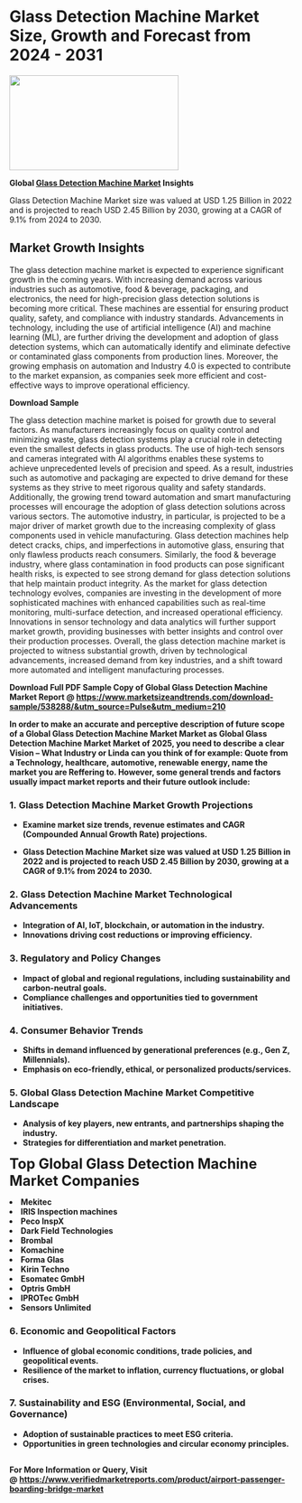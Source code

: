 <H1>Glass Detection Machine Market Size, Growth and Forecast from 2024 - 2031</H1><img class="aligncenter size-medium wp-image-584254" src="https://thirdeyenews.in/wp-content/uploads/2024/09/Global-Market-Research-300x168.jpeg" alt="" width="300" height="168" /><p><strong>Global&nbsp;<a href="https://www.marketsizeandtrends.com/download-sample/538288/&amp;utm_source=Pulse&amp;utm_medium=210">Glass Detection Machine Market</a> Insights</strong></p><p>Glass Detection Machine Market size was valued at USD 1.25 Billion in 2022 and is projected to reach USD 2.45 Billion by 2030, growing at a CAGR of 9.1% from 2024 to 2030.</p><p><h2>Market Growth Insights</h2> <p>The glass detection machine market is expected to experience significant growth in the coming years. With increasing demand across various industries such as automotive, food & beverage, packaging, and electronics, the need for high-precision glass detection solutions is becoming more critical. These machines are essential for ensuring product quality, safety, and compliance with industry standards. Advancements in technology, including the use of artificial intelligence (AI) and machine learning (ML), are further driving the development and adoption of glass detection systems, which can automatically identify and eliminate defective or contaminated glass components from production lines. Moreover, the growing emphasis on automation and Industry 4.0 is expected to contribute to the market expansion, as companies seek more efficient and cost-effective ways to improve operational efficiency.</p> <p><strong>Download Sample</strong></p> <p>The glass detection machine market is poised for growth due to several factors. As manufacturers increasingly focus on quality control and minimizing waste, glass detection systems play a crucial role in detecting even the smallest defects in glass products. The use of high-tech sensors and cameras integrated with AI algorithms enables these systems to achieve unprecedented levels of precision and speed. As a result, industries such as automotive and packaging are expected to drive demand for these systems as they strive to meet rigorous quality and safety standards. Additionally, the growing trend toward automation and smart manufacturing processes will encourage the adoption of glass detection solutions across various sectors. The automotive industry, in particular, is projected to be a major driver of market growth due to the increasing complexity of glass components used in vehicle manufacturing. Glass detection machines help detect cracks, chips, and imperfections in automotive glass, ensuring that only flawless products reach consumers. Similarly, the food & beverage industry, where glass contamination in food products can pose significant health risks, is expected to see strong demand for glass detection solutions that help maintain product integrity. As the market for glass detection technology evolves, companies are investing in the development of more sophisticated machines with enhanced capabilities such as real-time monitoring, multi-surface detection, and increased operational efficiency. Innovations in sensor technology and data analytics will further support market growth, providing businesses with better insights and control over their production processes. Overall, the glass detection machine market is projected to witness substantial growth, driven by technological advancements, increased demand from key industries, and a shift toward more automated and intelligent manufacturing processes.</p> <p><strong></p><p><span class=""><strong>Download Full PDF Sample Copy of Global Glass Detection Machine Market Report</strong> @ <a href="https://www.marketsizeandtrends.com/download-sample/538288/&amp;utm_source=Pulse&amp;utm_medium=210" target="_blank">https://www.marketsizeandtrends.com/download-sample/538288/&amp;utm_source=Pulse&amp;utm_medium=210</a></span></p><p>In order to make an accurate and perceptive description of future scope of a Global&nbsp;Glass Detection Machine Market Market as Global&nbsp;Glass Detection Machine Market Market of 2025, you need to describe a clear Vision &ndash; What Industry or Linda can you think of for example: Quote from a Technology, healthcare, automotive, renewable energy, name the market you are Reffering to. However, some general trends and factors usually impact market reports and their future outlook include:</p><h3>1.&nbsp;<strong>Glass Detection Machine Market Growth Projections</strong></h3><ul><li>Examine market size trends, revenue estimates and CAGR (Compounded Annual Growth Rate) projections.</li><li><p>Glass Detection Machine Market size was valued at USD 1.25 Billion in 2022 and is projected to reach USD 2.45 Billion by 2030, growing at a CAGR of 9.1% from 2024 to 2030.</p></li></ul><h3>2.&nbsp;<strong>Glass Detection Machine Market Technological Advancements</strong></h3><ul><li>Integration of AI, IoT, blockchain, or automation in the industry.</li><li>Innovations driving cost reductions or improving efficiency.</li></ul><h3>3.&nbsp;<strong>Regulatory and Policy Changes</strong></h3><ul><li>Impact of global and regional regulations, including sustainability and carbon-neutral goals.</li><li>Compliance challenges and opportunities tied to government initiatives.</li></ul><h3>4.&nbsp;<strong>Consumer Behavior Trends</strong></h3><ul><li>Shifts in demand influenced by generational preferences (e.g., Gen Z, Millennials).</li><li>Emphasis on eco-friendly, ethical, or personalized products/services.</li></ul><h3>5.&nbsp;<strong>Global Glass Detection Machine Market Competitive Landscape</strong></h3><ul><li>Analysis of key players, new entrants, and partnerships shaping the industry.</li><li>Strategies for differentiation and market penetration.</li></ul><p data-pm-slice="1 1 []"><span style="color: inherit; font-family: inherit; font-size: 25px;">Top Global Glass Detection Machine Market Companies</span></p><div class="" data-test-id=""><p><li>Mekitec</li><li> IRIS Inspection machines</li><li> Peco InspX</li><li> Dark Field Technologies</li><li> Brombal</li><li> Komachine</li><li> Forma Glas</li><li> Kirin Techno</li><li> Esomatec GmbH</li><li> Optris GmbH</li><li> IPROTec GmbH</li><li> Sensors Unlimited</li></p></div><h3>6.&nbsp;<strong>Economic and Geopolitical Factors</strong></h3><ul><li>Influence of global economic conditions, trade policies, and geopolitical events.</li><li>Resilience of the market to inflation, currency fluctuations, or global crises.</li></ul><h3>7.&nbsp;<strong>Sustainability and ESG (Environmental, Social, and Governance)</strong></h3><ul><li>Adoption of sustainable practices to meet ESG criteria.</li><li>Opportunities in green technologies and circular economy principles.</li></ul><h2><strong style="font-size: 14px;">For More Information or Query, Visit @&nbsp;</strong><a style="background-color: #ffffff; font-size: 14px;" href="https://www.marketsizeandtrends.com/report/glass-detection-machine-market/" target="_blank">https://www.verifiedmarketreports.com/product/airport-passenger-boarding-bridge-market</a></h2>
